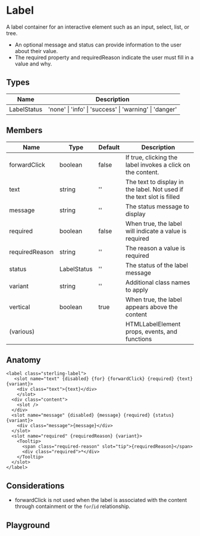 <script>
    import Playground from './LabelPlayground.svelte';
</script>

# Label

A label container for an interactive element such as an input, select, list, or tree.

- An optional message and status can provide information to the user about their value.
- The required property and requiredReason indicate the user must fill in a value and why.

## Types

| Name        | Description                                                            |
| ----------- | ---------------------------------------------------------------------- |
| LabelStatus | 'none' &#124; 'info' &#124; 'success' &#124; 'warning' &#124; 'danger' |

## Members

| Name           | Type        | Default | Description                                                           |
| -------------- | ----------- | ------- | --------------------------------------------------------------------- |
| forwardClick   | boolean     | false   | If true, clicking the label invokes a click on the content.           |
| text           | string      | ''      | The text to display in the label. Not used if the text slot is filled |
| message        | string      | ''      | The status message to display                                         |
| required       | boolean     | false   | When true, the label will indicate a value is required                |
| requiredReason | string      | ''      | The reason a value is required                                        |
| status         | LabelStatus | ''      | The status of the label message                                       |
| variant        | string      | ''      | Additional class names to apply                                       |
| vertical       | boolean     | true    | When true, the label appears above the content                        |
| (various)      |             |         | HTMLLabelElement props, events, and functions                         |

## Anatomy

```
<label class="sterling-label">
   <slot name="text" {disabled} {for} {forwardClick} {required} {text} {variant}>
    <div class="text">{text}</div>
    </slot>
  <div class="content">
    <slot />
  </div>
  <slot name="message" {disabled} {message} {required} {status} {variant}>
    <div class="message">{message}</div>
  </slot>
  <slot name="required" {requiredReason} {variant}>
    <Tooltip>
      <span class="required-reason" slot="tip">{requiredReason}</span>
      <div class="required">*</div>
    </Tooltip>
  </slot>
</label>
```

## Considerations

- forwardClick is not used when the label is associated with the content through containment or the `for`/`id` relationship.

## Playground

<Playground />
